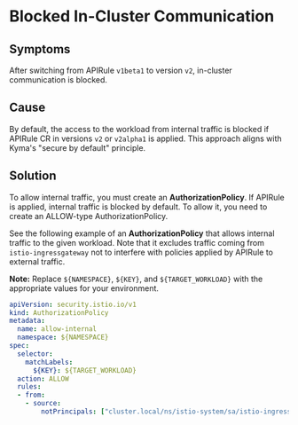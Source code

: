 # Blocked In-Cluster Communication

## Symptoms
After switching from APIRule `v1beta1` to version `v2`, in-cluster communication is blocked.

## Cause

By default, the access to the workload from internal traffic is blocked if APIRule CR in versions `v2` or `v2alpha1` is applied.
This approach aligns with Kyma's "secure by default" principle.

## Solution
To allow internal traffic, you must create an **AuthorizationPolicy**.
If APIRule is applied, internal traffic is blocked by default. To allow it, you need to create an ALLOW-type AuthorizationPolicy.

See the following example of an **AuthorizationPolicy** that allows internal traffic to the given workload. 
Note that it excludes traffic coming from `istio-ingressgateway` not to interfere with policies applied by APIRule to external traffic.
  
**Note:** Replace `${NAMESPACE}`, `${KEY}`, and `${TARGET_WORKLOAD}` with the appropriate values for your environment.
```yaml
apiVersion: security.istio.io/v1
kind: AuthorizationPolicy
metadata:
  name: allow-internal
  namespace: ${NAMESPACE}
spec:
  selector:
    matchLabels:
      ${KEY}: ${TARGET_WORKLOAD}
  action: ALLOW
  rules:
  - from:
    - source:
        notPrincipals: ["cluster.local/ns/istio-system/sa/istio-ingressgateway-service-account"]
```